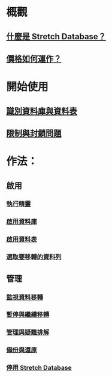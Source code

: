 # 概觀
## [什麼是 Stretch Database？](sql-server-stretch-database-overview.md)
## [價格如何運作？](https://azure.microsoft.com/pricing/details/sql-server-stretch-database/)
# 開始使用
## [識別資料庫與資料表](sql-server-stretch-database-identify-databases.md)
## [限制與封鎖問題](sql-server-stretch-database-limitations.md)

# 作法：
## 啟用
### [執行精靈](sql-server-stretch-database-wizard.md)
### [啟用資料庫](sql-server-stretch-database-enable-database.md)
### [啟用資料表](sql-server-stretch-database-enable-table.md)
### [選取要移轉的資料列](sql-server-stretch-database-predicate-function.md)
## 管理
### [監視資料移轉](sql-server-stretch-database-monitor.md)
### [暫停與繼續移轉](sql-server-stretch-database-pause.md)
### [管理與疑難排解](sql-server-stretch-database-manage.md)
### [備份與還原](sql-server-stretch-database-backup.md)
### [停用 Stretch Database](sql-server-stretch-database-disable.md)


<!--HONumber=Nov16_HO2-->


